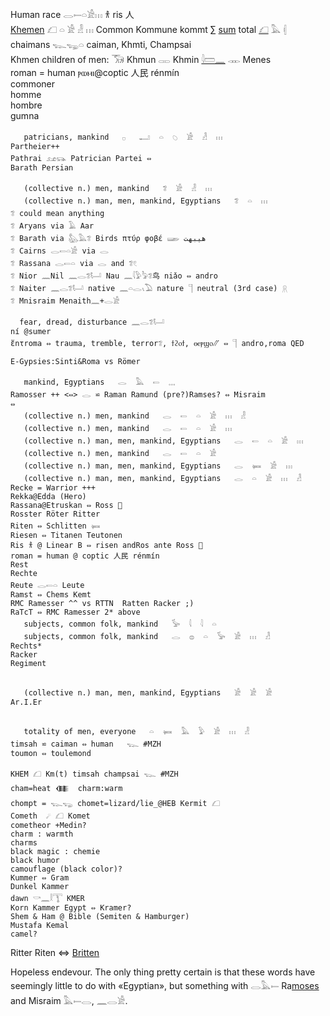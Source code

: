 Human race 𓂋𓍿𓏏𓀀𓏥 𐀪 ris 人  
[Khem](Khem)[en](men) 𓆎 𓏏 𓀀 𓁐 𓏥 Common Kommune kommt ∑ [sum](Numbers) total [𓆎](𓆎) 𓅓 𓏜  
chaimans 𓆊𓆌𓏏 caiman, Khmti, Champsai  
Khmen children of men: 𓃝 Khmun 𓋉 Khmin [𓇋𓏠𓈖](Amen) 𓋊 Menes  
roman = human ⲣⲱⲙⲓ@coptic  人民 rénmín  
commoner  
homme  
hombre  
gumna  

```  
   patricians, mankind   𓊪   𓂝  𓏏  𓆇  𓀀  𓁐  𓏥  
Partheier++  
Pathrai 𓃭𓃮 Patrician Partei ⇔  
Barath Persian  

   (collective n.) men, mankind   𓆂  𓀀  𓁐  𓏥  
   (collective n.) man, men, mankind, Egyptians   𓆂  𓏏  𓏥  
𓆂 could mean anything  
𓆂 Aryans via 𓄿 Aar  
𓆂 Barath via 𓅽𓅓𓆂 Birds πτύρ φοβέ 𓆃 هیبهت  
𓆂 Cairns 𓂋𓍿𓏏𓀀 via 𓂋  
𓆂 Rassana 𓂋𓍿𓏏 via 𓂋 and 𓆂𓏲  
𓆂 Nior 𓈖Nil 𓈖𓂋𓆂𓂡 Nau 𓈖𓇋𓅱𓅦𓆂鸟 niǎo ⇔ andro  
𓆂 Naiter 𓈖𓂋𓆂𓂡 native 𓈖𓏏𓂋𓏯𓅐 nature 𓊹 neutral (3rd case) 𓇶  
𓆂 Mnisraim Menaith𓈖+𓂋𓀀  

  fear, dread, disturbance 𓈖𓂋𓆂𓂡  
ní @sumer  
ἔnτrοma ⇔ trauma, tremble, terror𓆂, ϯϩⲟϯ, ⲑⲉⲣϣⲟ⳼ ⇔ 𓊹 andro,roma QED  

E-Gypsies:Sinti&Roma vs Römer  

   mankind, Egyptians   𓂋  𓅓  𓍿  𓈓  
Ramosser ++ <⇔> 𓂋 ⋍ Raman Ramund (pre?)Ramses? ⇔ Misraim  
⇔  
   (collective n.) men, mankind   𓂋  𓍿  𓏏  𓀀  𓏥  𓁐  
   (collective n.) men, mankind   𓂋  𓍿  𓏏  𓀀  𓏥  
   (collective n.) man, men, mankind, Egyptians   𓂋  𓍿  𓏏  𓀀  𓏥  
   (collective n.) men, mankind   𓂋  𓍿  𓏏  𓀀  
   (collective n.) man, men, mankind, Egyptians   𓂋  𓍃  𓀀  𓏥  
   (collective n.) man, men, mankind, Egyptians   𓂋  𓏏  𓀀  𓏥  𓁐  
Recke = Warrior +++  
Rekka@Edda (Hero)  
Rassana@Etruskan ⇔ Ross 🐎  
Rosster Röter Ritter  
Riten ⇔ Schlitten 𓍃  
Riesen ⇔ Titanen Teutonen  
Ris 𐀪 @ Linear B ⇔ risen andRos ante Ross 🐎  
roman = human @ coptic 人民 rénmín  
Rest  
Rechte  
Reute 𓂋𓍿𓏏 Leute  
Ramst ⇔ Chems Kemt  
RMC Ramesser ^^ vs RTTN  Ratten Racker ;)  
RaTcT ⇔ RMC Ramesser 2* above  
   subjects, common folk, mankind   𓅚  𓇋  𓇋  𓏏  
   subjects, common folk, mankind   𓂋  𓐍  𓏏  𓅚  𓀀  𓏥  𓁐  
Rechts*  
Racker  
Regiment  


   (collective n.) man, men, mankind, Egyptians   𓀀  𓀀  𓀀  
Ar.I.Er  


   totality of men, everyone   𓏏  𓍃  𓅓  𓅱  𓀀  𓏥  𓁐  
timsah ⋍ caiman ⇔ human   𓆊 #MZH  
toumon ⇔ toulemond  
```  


```  
KHEM 𓆎 Km(t) timsah champsai 𓆊 #MZH  
cham=heat 𒈪  charm:warm  
chompt = 𓆊𓆌 chomet=lizard/lie_@HEB Kermit 𓆎  
Cometh  ☄ 𓆎 Komet  
cometheor +Medin?  
charm : warmth  
charms  
black magic : chemie  
black humor  
camouflage (black color)?  
Kummer ⇔ Gram  
Dunkel Kammer  
dawn 𓎡𓈖𓎛𓇰 KMER  
Korn Kammer Egypt ⇔ Kramer?  
Shem & Ham @ Bible (Semiten & Hamburger)  
Mustafa Kemal  
camel?  
```  
Ritter Riten ⇔ [Britten](Ba)  

Hopeless endevour. The only thing pretty certain is that these words have seemingly little to do with «Egyptian», but something with 𓂋𓅓𓍿 Ra[moses](Moses) and Misraim 𓅓𓍿𓂋, 𓈖𓂋𓀀.  

